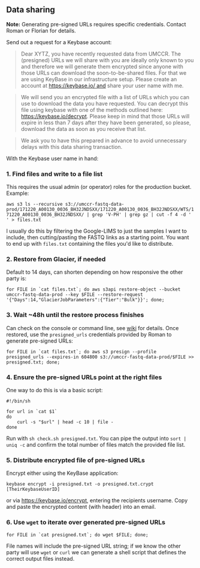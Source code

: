 ## Data sharing

**Note:** Generating pre-signed URLs requires specific credentials. Contact Roman or Florian for details.

Send out a request for a Keybase account:

> Dear XYTZ, you have recently requested data from UMCCR. The (presigned) URLs we will share with you are ideally only known to you and therefore we will generate them encrypted since anyone with those URLs can download the soon-to-be-shared files. For that we are using KeyBase in our infrastructure setup. Please create an account at https://keybase.io/ and share your user name with me.

> We will send you an encrypted file with a list of URLs which you can use to download the data you have requested. You can decrypt this file using keybase with one of the methods outlined here: https://keybase.io/decrypt. Please keep in mind that those URLs will expire in less than 7 days after they have been generated, so please, download the data as soon as you receive that list.

> We ask you to have this prepared in advance to avoid unnecessary delays with this data sharing transaction.

With the Keybase user name in hand:

### 1. Find files and write to a file list

This requires the usual admin (or operator) roles for the production bucket. Example:

`aws s3 ls --recursive s3://umccr-fastq-data-prod/171220_A00130_0036_BH32JNDSXX/171220_A00130_0036_BH32JNDSXX/WTS/171220_A00130_0036_BH32JNDSXX/ | grep 'V-PH' | grep gz | cut -f 4 -d ' ' > files.txt`

I usually do this by filtering the Google-LIMS to just the samples I want to include, then cutting/pasting the FASTQ links as a starting point. You want to end up with `files.txt` containing the files you'd like to distribute.

### 2. Restore from Glacier, if needed

Default to 14 days, can shorten depending on how responsive the other party is:

```
for FILE in `cat files.txt`; do aws s3api restore-object --bucket umccr-fastq-data-prod --key $FILE --restore-request '{"Days":14,"GlacierJobParameters":{"Tier":"Bulk"}}'; done;
```

### 3. Wait ~48h until the restore process finishes

Can check on the console or command line, see [wiki](https://github.com/umccr/wiki/blob/98a6e3bfedadbf06052a6b14b4ee4cda6b6247f6/computing/cloud/glacier_restore.md) for details. Once restored, use the `presigned_urls` credentials provided by Roman to generate pre-signed URLs:

```
for FILE in `cat files.txt`; do aws s3 presign --profile presigned_urls --expires-in 604800 s3://umccr-fastq-data-prod/$FILE >> presigned.txt; done;
```

### 4. Ensure the pre-signed URLs point at the right files

One way to do this is via a basic script:

```
#!/bin/sh

for url in `cat $1`
do
    curl -s "$url" | head -c 10 | file -
done
```

Run with `sh check.sh presigned.txt`.  You can pipe the output into `sort | uniq -c` and confirm the total number of files match the provided file list.

### 5. Distribute encrypted file of pre-signed URLs

Encrypt either using the KeyBase application:

`keybase encrypt -i presigned.txt -o presigned.txt.crypt [TheirKeybaseUserID]`

or via https://keybase.io/encrypt, entering the recipients username. 
Copy and paste the encrypted content (with header) into an email.

### 6. Use `wget` to iterate over generated pre-signed URLs

```
for FILE in `cat presigned.txt`; do wget $FILE; done;
```

File names will include the pre-signed URL string; if we know the other party will use `wget` or `curl` we can generate a shell script that defines the correct output files instead. 
